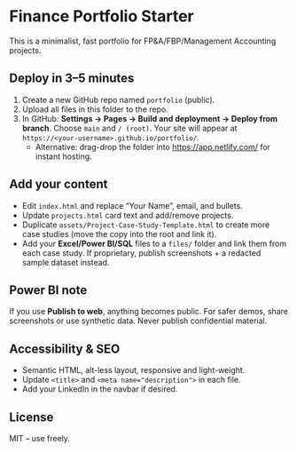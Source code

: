 # Finance Portfolio Starter

This is a minimalist, fast portfolio for FP&A/FBP/Management Accounting projects.

## Deploy in 3–5 minutes
1. Create a new GitHub repo named `portfolio` (public).
2. Upload all files in this folder to the repo.
3. In GitHub: **Settings → Pages → Build and deployment → Deploy from branch**. Choose `main` and `/ (root)`. Your site will appear at `https://<your-username>.github.io/portfolio/`.
   - Alternative: drag-drop the folder into https://app.netlify.com/ for instant hosting.

## Add your content
- Edit `index.html` and replace “Your Name”, email, and bullets.
- Update `projects.html` card text and add/remove projects.
- Duplicate `assets/Project-Case-Study-Template.html` to create more case studies (move the copy into the root and link it).
- Add your **Excel/Power BI/SQL** files to a `files/` folder and link them from each case study. If proprietary, publish screenshots + a redacted sample dataset instead.

## Power BI note
If you use **Publish to web**, anything becomes public. For safer demos, share screenshots or use synthetic data. Never publish confidential material.

## Accessibility & SEO
- Semantic HTML, alt-less layout, responsive and light-weight.
- Update `<title>` and `<meta name="description">` in each file.
- Add your LinkedIn in the navbar if desired.

## License
MIT – use freely.